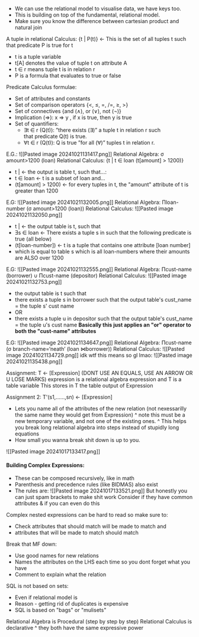 - We can use the relational model to visualise data, we have keys too.
- This is building on top of the fundamental, relational model.
- Make sure you know the difference between cartesian product and natural join


A tuple in relational Calculus:
{t | P(t)} <- This is the set of all tuples t such that predicate P is true for t
- t is a tuple variable 
- t[A] denotes the value of tuple t on attribute A
- t ∈ r means tuple t is in relation r
- P is a formula that evaluates to true or false 

Predicate Calculus formulae:
- Set of attributes and constants
- Set of comparison operators {<, ≤, =, /=, ≥, >}
- Set of connectives {and (∧), or (∨), not (¬)}
- Implication (⇒): x ⇒ y , if x is true, then y is true
- Set of quantifiers:  
	- ∃t ∈ r (Q(t)): ”there exists (∃)” a tuple t in relation r such  
		that predicate Q(t) is true.  
	- ∀t ∈ r (Q(t)): Q is true ”for all (∀)” tuples t in relation r.

E.G.:
![[Pasted image 20241021131417.png]]
Relational Algebra: σ amount>1200 (loan)
Relational Calculus: {t | t ∈ loan (t[amount] > 1200)}
- t | <- the output is table t, such that...:
- t ∈ loan <- t is a subset of loan and...
- (t[amount] > 1200) <- for every tuples in t, the "amount" attribute of t is greater than 1200

E.G: 
![[Pasted image 20241021132005.png]]
Relational Algebra: Πloan-number (σ amount>1200 (loan))
Relational Calculus: ![[Pasted image 20241021132050.png]]
- t | <- the output table is t, such that
- Ǝs ∈ loan <- There exists a tuple s in such that the following predicate is true (all below)
- (t[loan-number]) <- t is a tuple that contains one attribute [loan number]
- which is equal to table s which is all loan-numbers where their amounts are ALSO over 1200

E.G: 
![[Pasted image 20241021132555.png]]
Relational Algebra: Πcust-name (borrower) ∪ Πcust-name (depositor)
Relational Calculus: ![[Pasted image 20241021132753.png]]
- the output table is t such that
- there exists a tuple s in borrower such that the output table's cust_name = the tuple s' cust name 
- OR
- there exists a tuple u in depositor such that the output table's cust_name = the tuple u's cust name
**Basically this just applies an "or" operator to both the "cust-name" attributes**

E.G: 
![[Pasted image 20241021134647.png]]
Relational Algebra: Πcust-name (σ branch-name=‘neath’ (loan ⋈borrower))
Relational Calculus: 
![[Pasted image 20241021134729.png]]
idk wtf this means so gl lmao:
![[Pasted image 20241021135438.png]]



Assignment:
T <- [Expression] (DONT USE AN EQUALS, USE AN ARROW OR U LOSE MARKS)
expression is a relational algebra expression and T is a table variable
This stores in T the table output of Expression

Assignment 2:
T'(s1,......,sn) <- [Expression]
- Lets you name all of the attributes of the new relation (not nexessarilly the same name they would get from Expression)
^ note this must be a new temporary variable, and not one of the existing ones.
^ This helps you break long relational algebra into steps instead of stupidly long equations
- How small you wanna break shit down is up to you.

![[Pasted image 20241017133417.png]]

#### Building Complex Expressions:
- These can be composed recursively, like in math
- Parenthesis and precedence rules (like BIDMAS) also exist
- The rules are:
![[Pasted image 20241017133521.png]]
But honestly you can just spam brackets to make shit work
Consider if they have common attributes & if you can even do this 

Complex nested expressions can be hard to read so make sure to:
- Check attributes that should match will be made to match and
- attributes that will be made to match should match

Break that MF down:
- Use good names for new relations
- Names the attributes on the LHS each time so you dont forget what you have
- Comment to explain what the relation 

SQL is not based on sets: 
- Even if relational model is
- Reason - getting rid of duplicates is expensive
- SQL is based on "bags" or "mulisets"


Relational Algebra is Procedural (step by step by step)
Relational Calculus is declarative 
^ they both have the same expressive power



